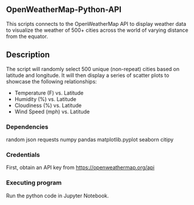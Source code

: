 ##  OpenWeatherMap-Python-API

This scripts connects to the OpenWeatherMap API to display weather data to visualize the weather of 500+ cities across the world of varying distance from the equator. 

## Description

The script will randomly select 500 unique (non-repeat) cities based on latitude and longitude. It will then display a series of scatter plots to showcase the following relationships:

* Temperature (F) vs. Latitude
* Humidity (%) vs. Latitude
* Cloudiness (%) vs. Latitude
* Wind Speed (mph) vs. Latitude

### Dependencies

random
json
requests
numpy 
pandas
matplotlib.pyplot
seaborn 
citipy 

### Credentials

First, obtain an API key from https://openweathermap.org/api

### Executing program

Run the python code in Jupyter Notebook. 
